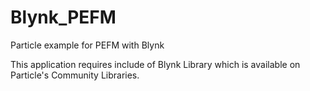 # Blynk_PEFM
Particle example for PEFM with Blynk

This application requires include of Blynk Library which is available on Particle's Community Libraries.
